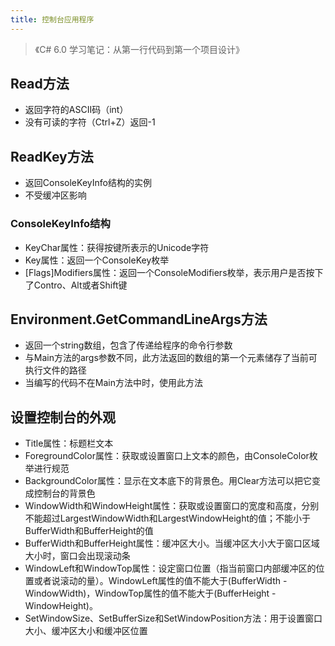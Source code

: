 ```yaml
---
title: 控制台应用程序
---
```


> 《C\# 6.0 学习笔记：从第一行代码到第一个项目设计》

Read方法
--------

* 返回字符的ASCII码（int）
* 没有可读的字符（Ctrl+Z）返回-1

ReadKey方法
-----------

* 返回ConsoleKeyInfo结构的实例
* 不受缓冲区影响

### ConsoleKeyInfo结构

* KeyChar属性：获得按键所表示的Unicode字符
* Key属性：返回一个ConsoleKey枚举
* [Flags]Modifiers属性：返回一个ConsoleModifiers枚举，表示用户是否按下了Contro、Alt或者Shift键

Environment.GetCommandLineArgs方法
----------------------------------

* 返回一个string数组，包含了传递给程序的命令行参数
* 与Main方法的args参数不同，此方法返回的数组的第一个元素储存了当前可执行文件的路径
* 当编写的代码不在Main方法中时，使用此方法

设置控制台的外观
----------------

* Title属性：标题栏文本
* ForegroundColor属性：获取或设置窗口上文本的颜色，由ConsoleColor枚举进行规范
* BackgroundColor属性：显示在文本底下的背景色。用Clear方法可以把它变成控制台的背景色
* WindowWidth和WindowHeight属性：获取或设置窗口的宽度和高度，分别不能超过LargestWindowWidth和LargestWindowHeight的值；不能小于BufferWidth和BufferHeight的值
* BufferWidth和BufferHeight属性：缓冲区大小。当缓冲区大小大于窗口区域大小时，窗口会出现滚动条
* WindowLeft和WindowTop属性：设定窗口位置（指当前窗口内部缓冲区的位置或者说滚动的量）。WindowLeft属性的值不能大于(BufferWidth - WindowWidth)，WindowTop属性的值不能大于(BufferHeight - WindowHeight)。
* SetWindowSize、SetBufferSize和SetWindowPosition方法：用于设置窗口大小、缓冲区大小和缓冲区位置

